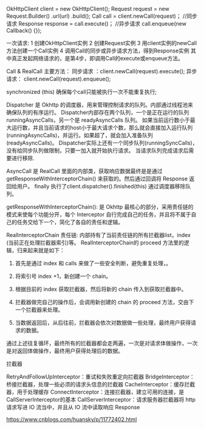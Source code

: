OkHttpClient client = new OkHttpClient();
Request request = new Request.Builder()
        .url(url)
        .build();
Call call = client.newCall(request)；
//同步请求
Response response = call.execute()；
//异步请求
call.enqueue(new Callback() {});

一次请求:
1 创建OkHttpClient实例
2 创建Request实例
3 用client实例的newCall方法创建一个Call实例
4 调用Call的同步或异步请求方法，得到Response实例
其中真正发起网络请求的，是第4步，即调用Call的execute或enqueue方法。



Call & RealCall 主要方法：
同步请求 ：client.newCall(request).execute();
异步请求： client.newCall(request).enqueue();

synchronized (this) 确保每个call只能被执行一次不能重复执行;


Dispatcher 是 Okhttp 的调度器，用来管理控制请求的队列。内部通过线程池来确保队列的有序运行。
Dispatcher内部存在两个队列，一个是正在运行的队列 runningAsyncCalls，另一个是 readyAsyncCalls 队列。
如果当前运行数小于最大运行数，并且当前请求的host小于最大请求个数，那么就会直接加入运行队列(runningAsyncCalls)，并运行。如果超了，就会加入准备队列(readyAsyncCalls)。
Dispatcher实际上还有一个同步队列(runningSyncCalls)，没有给同步队列做限制，只要一加入就开始执行请求。
当请求队列完成请求后需要进行移除.



AsyncCall 是 RealCall 里面的内部类，获取响应数据最终是是通过 getResponseWithInterceptorChain() 来获取的。然后通过回调将 Response 返回给用户。
 finally 执行了client.dispatcher().finished(this) 通过调度器移除队列。

getResponseWithInterceptorChain(): 是 Okhttp 最核心的部分，采用责任链的模式来使每个功能分开，每个 Interceptor 自行完成自己的任务，并且将不属于自己的任务交给下一个，简化了各自的责任和逻辑。


RealInterceptorChain 责任链:
内部持有了当前责任链的所有拦截器list，index (当前正在处理拦截器索引)等。
RealInterceptorChain的 proceed 方法里的逻辑，归来起来就是如下：

1. 首先是通过 index 和 calls 来做了一些安全判断，避免重复处理，。

2. 将索引号 index +1，新创建一个 chain。

3. 根据目前的 index 获取拦截器，然后将新的 chain 传入到获取拦截器中。

4. 拦截器做完自己的操作后，会调用新创建的 chain 的 proceed 方法，交由下一个拦截器来处理。

5. 当数据返回后，从后往前，拦截器会依次对数据做一些处理，最终用户获得请求的数据。

通过上述往复循环，最终所有的拦截器都会走两遍，一次是对请求体做操作，一次是对返回体做操作，最终用户获得处理后的数据。



拦截器

RetryAndFollowUpInterceptor：重试和失败重定向拦截器 
BridgeInterceptor：桥接拦截器，处理一些必须的请求头信息的拦截器 
CacheInterceptor：缓存拦截器，用于处理缓存 
ConnectInterceptor：连接拦截器，建立可用的连接，是CallServerInterceptor的基本 
CallServerInterceptor：请求服务器拦截器将 http 请求写进 IO 流当中，并且从 IO 流中读取响应 Response




https://www.cnblogs.com/huansky/p/11772402.html
